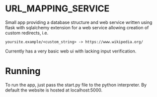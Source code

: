 # URL_MAPPING_SERVICE

Small app providing a database structure and web service written using flask with sqlalchemy extension for a web service allowing creation of custom redirects, i.e.

```yoursite.example/<custom_string> -> https://www.wikipedia.org/```

Currently has a very basic web ui with lacking input verification.

# Running
To run the app, just pass the start.py file to the python interpreter. By default the website is hosted at localhost:5000.

